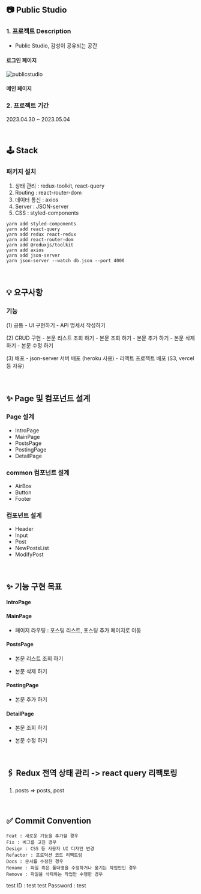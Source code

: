 ## 📷 Public Studio

### 1. 프로젝트 Description

- Public Studio, 감성이 공유되는 공간

#### 로그인 페이지

![publicstudio](https://github.com/junvely/PublicStudio/assets/83201893/f776c6d7-8168-40f7-974b-5a34a5af7969)


#### 메인 페이지

### 2. 프로젝트 기간

2023.04.30 ~ 2023.05.04

<br />

## 🕹️ Stack

### 패키지 설치

1. 상태 관리 : redux-toolkit, react-query
2. Routing : react-router-dom
3. 데이터 통신 : axios
4. Server : JSON-server
5. CSS : styled-components

```
yarn add styled-components
yarn add react-query
yarn add redux react-redux
yarn add react-router-dom
yarn add @reduxjs/toolkit
yarn add axios
yarn add json-server
yarn json-server --watch db.json --port 4000
```

<br />

## 💡 요구사항

### 기능

(1) 공통 - UI 구현하기 - API 명세서 작성하기

(2) CRUD 구현 - 본문 리스트 조회 하기 - 본문 조회 하기 - 본문 추가 하기 - 본문 삭제 하기 - 본문 수정 하기

(3) 배포 - json-server 서버 배포 (heroku 사용) - 리액트 프로젝트 배포 (S3, vercel 등 자유)

<br />

## ✨ Page 및 컴포넌트 설계

### Page 설계

- IntroPage
- MainPage
- PostsPage
- PostingPage
- DetailPage

### common 컴포넌트 설계

- AirBox
- Button
- Footer

### 컴포넌트 설계

- Header
- Input
- Post
- NewPostsList
- ModifyPost

<br />

## ✨ 기능 구현 목표

#### IntroPage

#### MainPage

- 페이지 라우팅 : 포스팅 리스트, 포스팅 추가 페이지로 이동

#### PostsPage

- 본문 리스트 조회 하기

- 본문 삭제 하기

#### PostingPage

- 본문 추가 하기

#### DetailPage

- 본문 조회 하기

- 본문 수정 하기

<br />

## 🖇️ Redux 전역 상태 관리 -> react query 리팩토링

1. posts => posts, post

<br />

## ✅ Commit Convention

```
Feat : 새로운 기능을 추가할 경우
Fix : 버그를 고친 경우
Design : CSS 등 사용자 UI 디자인 변경
Refactor : 프로덕션 코드 리팩토링
Docs : 문서를 수정한 경우
Rename : 파일 혹은 폴더명을 수정하거나 옮기는 작업만인 경우
Remove : 파일을 삭제하는 작업만 수행한 경우
```

test ID : test
test Password : test
